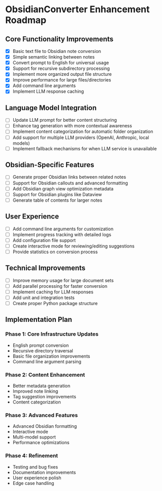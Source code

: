 # ObsidianConverter Enhancement Roadmap

## Core Functionality Improvements

- [x] Basic text file to Obsidian note conversion
- [x] Simple semantic linking between notes
- [x] Convert prompt to English for universal usage
- [x] Support for recursive subdirectory processing
- [x] Implement more organized output file structure
- [x] Improve performance for large files/directories
- [x] Add command line arguments
- [x] Implement LLM response caching

## Language Model Integration

- [ ] Update LLM prompt for better content structuring
- [ ] Enhance tag generation with more contextual awareness
- [ ] Implement content categorization for automatic folder organization
- [ ] Add support for multiple LLM providers (OpenAI, Anthropic, local models)
- [ ] Implement fallback mechanisms for when LLM service is unavailable

## Obsidian-Specific Features

- [ ] Generate proper Obsidian links between related notes
- [ ] Support for Obsidian callouts and advanced formatting
- [ ] Add Obsidian graph view optimization metadata
- [ ] Support for Obsidian plugins like Dataview
- [ ] Generate table of contents for larger notes

## User Experience

- [ ] Add command line arguments for customization
- [ ] Implement progress tracking with detailed logs
- [ ] Add configuration file support
- [ ] Create interactive mode for reviewing/editing suggestions
- [ ] Provide statistics on conversion process

## Technical Improvements

- [ ] Improve memory usage for large document sets
- [ ] Add parallel processing for faster conversion
- [ ] Implement caching for LLM responses
- [ ] Add unit and integration tests
- [ ] Create proper Python package structure

## Implementation Plan

### Phase 1: Core Infrastructure Updates
- English prompt conversion
- Recursive directory traversal
- Basic file organization improvements
- Command line argument parsing

### Phase 2: Content Enhancement
- Better metadata generation
- Improved note linking
- Tag suggestion improvements
- Content categorization

### Phase 3: Advanced Features
- Advanced Obsidian formatting
- Interactive mode
- Multi-model support
- Performance optimizations

### Phase 4: Refinement
- Testing and bug fixes
- Documentation improvements
- User experience polish
- Edge case handling
